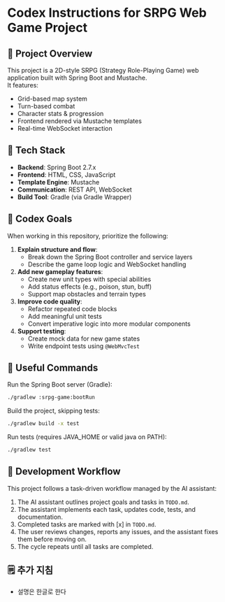 # Codex Instructions for SRPG Web Game Project

## 🧩 Project Overview

This project is a 2D-style SRPG (Strategy Role-Playing Game) web application built with Spring Boot and Mustache.  
It features:
- Grid-based map system
- Turn-based combat
- Character stats & progression
- Frontend rendered via Mustache templates
- Real-time WebSocket interaction

## 📁 Tech Stack

- **Backend**: Spring Boot 2.7.x
- **Frontend**: HTML, CSS, JavaScript
- **Template Engine**: Mustache
- **Communication**: REST API, WebSocket
- **Build Tool**: Gradle (via Gradle Wrapper)

## 🎯 Codex Goals

When working in this repository, prioritize the following:

1. **Explain structure and flow**:
   - Break down the Spring Boot controller and service layers
   - Describe the game loop logic and WebSocket handling
2. **Add new gameplay features**:
   - Create new unit types with special abilities
   - Add status effects (e.g., poison, stun, buff)
   - Support map obstacles and terrain types
3. **Improve code quality**:
   - Refactor repeated code blocks
   - Add meaningful unit tests
   - Convert imperative logic into more modular components
4. **Support testing**:
   - Create mock data for new game states
   - Write endpoint tests using `@WebMvcTest`

## 🧪 Useful Commands

Run the Spring Boot server (Gradle):

```bash
./gradlew :srpg-game:bootRun
```

Build the project, skipping tests:

```bash
./gradlew build -x test
```

Run tests (requires JAVA_HOME or valid java on PATH):

```bash
./gradlew test
```

## 📝 Development Workflow

This project follows a task-driven workflow managed by the AI assistant:

1. The AI assistant outlines project goals and tasks in `TODO.md`.
2. The assistant implements each task, updates code, tests, and documentation.
3. Completed tasks are marked with [x] in `TODO.md`.
4. The user reviews changes, reports any issues, and the assistant fixes them before moving on.
5. The cycle repeats until all tasks are completed.

## 🗒️ 추가 지침
- 설명은 한글로 한다
